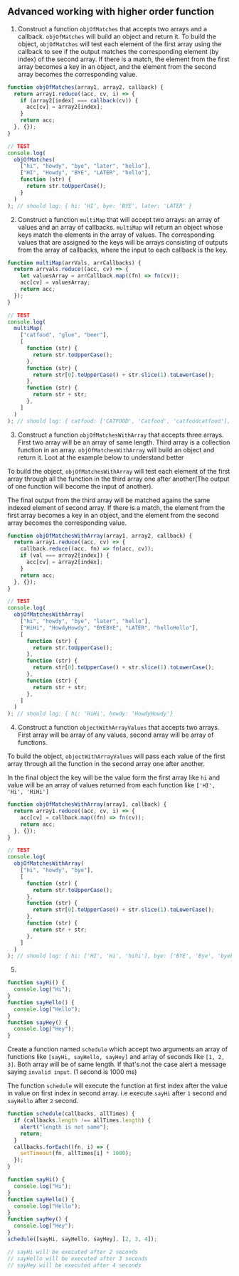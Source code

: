 ## Advanced working with higher order function

1. Construct a function `objOfMatches` that accepts two arrays and a callback. `objOfMatches` will build an object and return it. To build the object, `objOfMatches` will test each element of the first array using the callback to see if the output matches the corresponding element (by index) of the second array. If there is a match, the element from the first array becomes a key in an object, and the element from the second array becomes the corresponding value.

```js
function objOfMatches(array1, array2, callback) {
  return array1.reduce((acc, cv, i) => {
    if (array2[index] === callback(cv)) {
      acc[cv] = array2[index];
    }
    return acc;
  }, {});
}

// TEST
console.log(
  objOfMatches(
    ["hi", "howdy", "bye", "later", "hello"],
    ["HI", "Howdy", "BYE", "LATER", "hello"],
    function (str) {
      return str.toUpperCase();
    }
  )
); // should log: { hi: 'HI', bye: 'BYE', later: 'LATER' }
```

2. Construct a function `multiMap` that will accept two arrays: an array of values and an array of callbacks. `multiMap` will return an object whose keys match the elements in the array of values. The corresponding values that are assigned to the keys will be arrays consisting of outputs from the array of callbacks, where the input to each callback is the key.

```js
function multiMap(arrVals, arrCallbacks) {
  return arrvals.reduce((acc, cv) => {
    let valuesArray = arrCallback.map((fn) => fn(cv));
    acc[cv] = valuesArray;
    return acc;
  });
}

// TEST
console.log(
  multiMap(
    ["catfood", "glue", "beer"],
    [
      function (str) {
        return str.toUpperCase();
      },
      function (str) {
        return str[0].toUpperCase() + str.slice(1).toLowerCase();
      },
      function (str) {
        return str + str;
      },
    ]
  )
); // should log: { catfood: ['CATFOOD', 'Catfood', 'catfoodcatfood'], glue: ['GLUE', 'Glue', 'glueglue'], beer: ['BEER', 'Beer', 'beerbeer'] }
```

3. Construct a function `objOfMatchesWithArray` that accepts three arrays. First two array will be an array of same length. Third array is a collection function in an array. `objOfMatchesWithArray` will build an object and return it. Loot at the example below to understand better

To build the object, `objOfMatchesWithArray` will test each element of the first array through all the function in the third array one after another(The output of one function will become the input of another).

The final output from the third array will be matched agains the same indexed element of second array. If there is a match, the element from the first array becomes a key in an object, and the element from the second array becomes the corresponding value.

```js
function objOfMatchesWithArray(array1, array2, callback) {
  return array1.reduce((acc, cv) => {
    callback.reduce((acc, fn) => fn(acc, cv));
    if (val === array2[index]) {
      acc[cv] = array2[index];
    }
    return acc;
  }, {});
}

// TEST
console.log(
  objOfMatchesWithArray(
    ["hi", "howdy", "bye", "later", "hello"],
    ["HiHi", "HowdyHowdy", "BYEBYE", "LATER", "helloHello"],
    [
      function (str) {
        return str.toUpperCase();
      },
      function (str) {
        return str[0].toUpperCase() + str.slice(1).toLowerCase();
      },
      function (str) {
        return str + str;
      },
    ]
  )
); // should log: { hi: 'HiHi', howdy: 'HowdyHowdy'}
```

4. Construct a function `objectWithArrayValues` that accepts two arrays. First array will be array of any values, second array will be array of functions.

To build the object, `objectWithArrayValues` will pass each value of the first array through all the function in the second array one after another.

In the final object the key will be the value form the first array like `hi` and value will be an array of values returned from each function like `['HI', 'Hi', 'HiHi']`

```js
function objOfMatchesWithArray(array1, callback) {
  return array1.reduce((acc, cv, i) => {
    acc[cv] = callback.map((fn) => fn(cv));
    return acc;
  }, {});
}

// TEST
console.log(
  objOfMatchesWithArray(
    ["hi", "howdy", "bye"],
    [
      function (str) {
        return str.toUpperCase();
      },
      function (str) {
        return str[0].toUpperCase() + str.slice(1).toLowerCase();
      },
      function (str) {
        return str + str;
      },
    ]
  )
); // should log: { hi: ['HI', 'Hi', 'hihi'], bye: ['BYE', 'Bye', 'byebye'], later: ['LATER', 'Later', 'laterlater'] }
```

5.

```js
function sayHi() {
  console.log("Hi");
}
function sayHello() {
  console.log("Hello");
}
function sayHey() {
  console.log("Hey");
}
```

Create a function named `schedule` which accept two arguments an array of functions like `[sayHi, sayHello, sayHey]` and array of seconds like `[1, 2, 3]`. Both array will be of same length. If that's not the case alert a message saying `invalid input`. (1 second is 1000 ms)

The function `schedule` will execute the function at first index after the value in value on first index in second array. i.e execute `sayHi` after `1` second and `sayHello` after `2` second.

```js
function schedule(callbacks, allTimes) {
  if (callbacks.length !== allTimes.length) {
    alert("length is not same");
    return;
  }
  callbacks.forEach((fn, i) => {
    setTimeout(fn, allTimes[i] * 1000);
  });
}

function sayHi() {
  console.log("Hi");
}
function sayHello() {
  console.log("Hello");
}
function sayHey() {
  console.log("Hey");
}
schedule([sayHi, sayHello, sayHey], [2, 3, 4]);

// sayHi will be executed after 2 seconds
// sayHello will be executed after 3 seconds
// sayHey will be executed after 4 seconds
```
